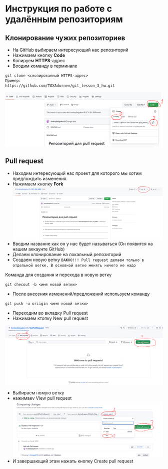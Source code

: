 # Инструкция по работе с удалённым репозиториям

## Клонирование чужих репозиториев 
* На GitHub выбираем интересующий нас репозиторий 
* Нажимаем кнопку **Code**
* Копируем **HTTPS**-адрес
* Воодим команду в терминале 
```
git clone <скопированный HTTPS-адрес>
Пример:
https://github.com/TOXAdurnev/git_lesson_3_hw.git
```
![clone](https://github.com/TOXAdurnev/git_lesson_3_hw/blob/NewGuide/images/clone.PNG)



## Pull request 
* Находим интересующий нас проект для которого мы хотим предлождить изменения.
* Нажимаем кнопку **Fork**
![fork](https://github.com/TOXAdurnev/git_lesson_3_hw/blob/NewGuide/images/Fork.PNG)
* Вводим название как он у нас будет называться (Он появится на нашем аккаунте GitHub)
* Делаем клонирование на локальный репозиторий
* Создаем новую ветку
`ВАЖНО!!! Pull request делаем только в отдельной ветке. В основной ветке менять ничего не надо`

Команда для создания и перехода в новую ветку
```
git checout -b <имя новой ветки>
```
* После внесения изменений/предложений используем команду

```
git push -u oriigin <имя новой ветки>
```
* Переходим во вкладку Pull request
* Нажимаем ктопку New pull request

![pull_reauests](https://github.com/TOXAdurnev/git_lesson_3_hw/blob/NewGuide/images/pull_reaqests.PNG)

* Выбираем номую ветку 
* нажимаеv View pull request
![pull_reauests](https://github.com/TOXAdurnev/git_lesson_3_hw/blob/NewGuide/images/View_pull_request.PNG)
* И завершающий этам нажать кнопку Create pull request
